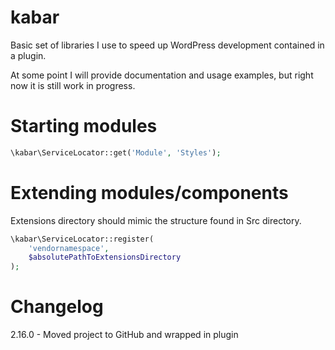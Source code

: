 # kabar

Basic set of libraries I use to speed up WordPress development contained in a plugin.

At some point I will provide documentation and usage examples, but right now it is still work in progress.

# Starting modules

```php
\kabar\ServiceLocator::get('Module', 'Styles');
```

# Extending modules/components

Extensions directory should mimic the structure found in Src directory.


```php
\kabar\ServiceLocator::register(
    'vendornamespace',
    $absolutePathToExtensionsDirectory
);
```

# Changelog

2.16.0 - Moved project to GitHub and wrapped in plugin